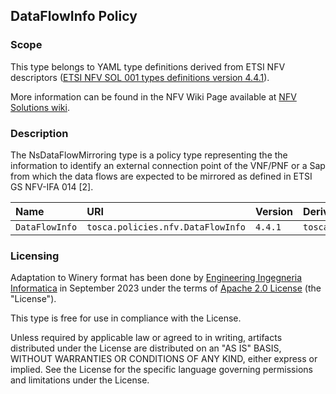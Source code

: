 ## DataFlowInfo Policy

### Scope
This type belongs to YAML type definitions derived from ETSI NFV descriptors ([ETSI NFV SOL 001 types definitions version 4.4.1](https://forge.etsi.org/rep/nfv/SOL001/-/tree/v4.4.1)).

More information can be found in the NFV Wiki Page available at [NFV Solutions wiki](https://nfvwiki.etsi.org/index.php?title=NFV_Solutions).

### Description
The NsDataFlowMirroring type is a policy type representing the the information to identify an external connection point of the VNF/PNF or a Sap from which the data flows are expected to be mirrored as defined in ETSI GS NFV-IFA 014 [2].

| Name | URI | Version | Derived From |
|:---- |:--- |:------- |:------------ |
| `DataFlowInfo` | `tosca.policies.nfv.DataFlowInfo` | `4.4.1` | `tosca.policies.Root` |


### Licensing
Adaptation to Winery format has been done by [Engineering Ingegneria Informatica](https://www.eng.it) in September 2023 under the terms of [Apache 2.0 License](https://www.apache.org/licenses/LICENSE-2.0) (the "License").

This type is free for use in compliance with the License.

Unless required by applicable law or agreed to in writing, artifacts distributed under the License are distributed on an "AS IS" BASIS, WITHOUT WARRANTIES OR CONDITIONS OF ANY KIND, either express or implied. See the License for the specific language governing permissions and limitations under the License.